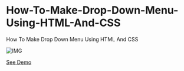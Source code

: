 # How-To-Make-Drop-Down-Menu-Using-HTML-And-CSS
How To Make Drop Down Menu Using HTML And CSS


![IMG](https://github.com/eliasFsDev/How-To-Make-Drop-Down-Menu-Using-HTML-And-CSS/blob/master/thumbnail.jpg)

[See Demo](https://eliasfsdev.github.io/js-to-do-List/)
